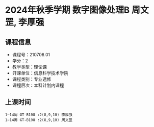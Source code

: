 # 2024年秋季学期 数字图像处理B 周文罡, 李厚强






## 课程信息

- 课程号：210708.01
- 学分：2
- 教学类型：理论课
- 开课单位：信息科学技术学院
- 课程类别：专业选修
- 课程层次：本科计划内课程

## 上课时间

```
1~14周 GT-B108 :2(8,9,10) 李厚强
1~14周 GT-B108 :2(8,9,10) 周文罡
```

